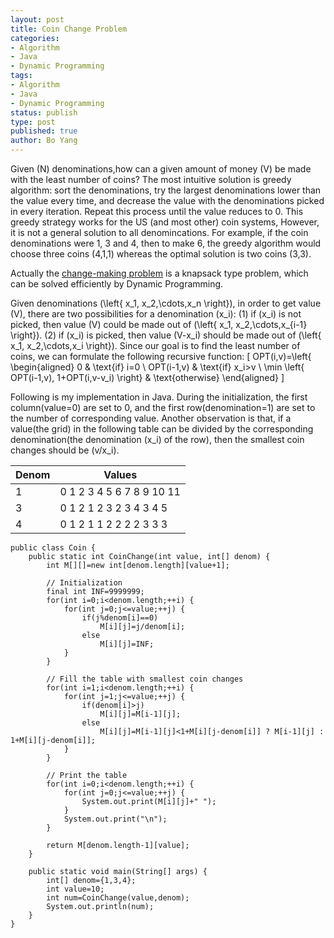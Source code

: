 ```yaml
---
layout: post
title: Coin Change Problem
categories: 
- Algorithm
- Java
- Dynamic Programming
tags:
- Algorithm
- Java
- Dynamic Programming
status: publish
type: post
published: true
author: Bo Yang
---
```


Given \(N\) denominations,how can a given amount of money \(V\) be made with the least number of coins? The most intuitive solution is greedy algorithm: sort the denominations, try the largest denominations lower than the value every time, and decrease the value with the denominations picked in every iteration. Repeat this process until the value reduces to 0. This greedy strategy works for the US (and most other) coin systems, However, it is not a general solution to all denomincations. For example, if the coin denominations were 1, 3 and 4, then to make 6, the greedy algorithm would choose three coins (4,1,1) whereas the optimal solution is two coins (3,3).

Actually the [change-making problem](http://en.wikipedia.org/wiki/Change-making_problem) is a knapsack type problem, which can be solved efficiently by Dynamic Programming. 

Given denominations \(\left{ x_1, x_2,\cdots,x_n \right}\), in order to get value \(V\), there are two possibilities for a denomination \(x_i\): (1) if \(x_i\) is not picked, then value \(V\) could be made out of \(\left{ x_1, x_2,\cdots,x_{i-1} \right}\). (2) if \(x_i\) is picked, then value \(V-x_i\) should be made out of \(\left{ x_1, x_2,\cdots,x_i \right}\). Since our goal is to find the least number of coins, we can formulate the following recursive function:
\[
	OPT(i,v)=\left{ \begin{aligned}
	0 & \text{if} i=0 \\
	OPT(i-1,v) & \text{if} x_i>v \\
	\min \left{ OPT(i-1,v), 1+OPT(i,v-v_i) \right} & \text{otherwise}
	\end{aligned} 
\]

Following is my implementation in Java. During the initialization, the first column(value=0) are set to 0, and the first row(denomination=1) are set to the number of corresponding value. Another observation is that, if a value(the grid) in the following table can be divided by the corresponding denomination(the denomination \(x_i\) of the row), then the smallest coin changes should be \(v/x_i\). 

Denom|Values
-----|-----
1|0 1 2 3 4 5 6 7 8 9 10 11 
3|0 1 2 1 2 3 2 3 4 3 4 5 
4|0 1 2 1 1 2 2 2 2 3 3 3 



	public class Coin {
		public static int CoinChange(int value, int[] denom) {
			int M[][]=new int[denom.length][value+1];
	
			// Initialization
			final int INF=9999999;
			for(int i=0;i<denom.length;++i) {
				for(int j=0;j<=value;++j) {
					if(j%denom[i]==0)
						M[i][j]=j/denom[i];
					else
						M[i][j]=INF;	
				}
			}
	
			// Fill the table with smallest coin changes
			for(int i=1;i<denom.length;++i) {
				for(int j=1;j<=value;++j) {
					if(denom[i]>j)
						M[i][j]=M[i-1][j];
					else
						M[i][j]=M[i-1][j]<1+M[i][j-denom[i]] ? M[i-1][j] : 1+M[i][j-denom[i]];
				}
			}
	
			// Print the table
			for(int i=0;i<denom.length;++i) {
				for(int j=0;j<=value;++j) {
					System.out.print(M[i][j]+" ");
				}
				System.out.print("\n");
			}
	
			return M[denom.length-1][value];
		}
	
		public static void main(String[] args) {
			int[] denom={1,3,4};
			int value=10;
			int num=CoinChange(value,denom);
			System.out.println(num);
		}
	}
	
